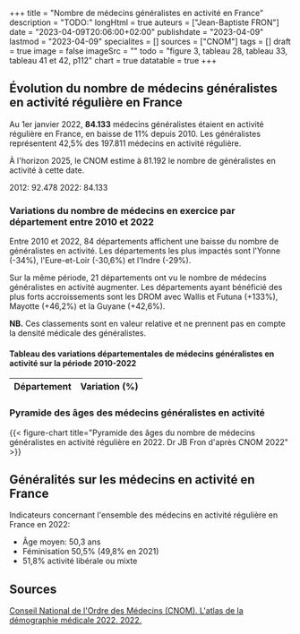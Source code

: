 +++
title = "Nombre de médecins généralistes en activité en France"
description = "TODO:"
longHtml = true
auteurs = ["Jean-Baptiste FRON"]
date = "2023-04-09T20:06:00+02:00"
publishdate = "2023-04-09"
lastmod = "2023-04-09"
specialites = []
sources = ["CNOM"]
tags = []
draft = true
image = false
imageSrc = ""
todo = "figure 3, tableau 28, tableau 33, tableau 41 et 42, p112"
chart = true
datatable = true
+++

## Évolution du nombre de médecins généralistes en activité régulière en France

Au 1er janvier 2022, **84.133** médecins généralistes étaient en activité régulière en France, en baisse de 11% depuis 2010. Les généralistes représentent 42,5% des 197.811 médecins en activité régulière.

À l'horizon 2025, le CNOM estime à 81.192 le nombre de généralistes en activité à cette date.

2012: 92.478
2022: 84.133

### Variations du nombre de médecins en exercice par département entre 2010 et 2022

Entre 2010 et 2022, 84 départements affichent une baisse du nombre de généralistes en activité. Les départements les plus impactés sont l'Yonne (-34%), l'Eure-et-Loir (-30,6%) et l'Indre (-29%).

Sur la même période, 21 départements ont vu le nombre de médecins généralistes en activité augmenter. Les départements ayant bénéficié des plus forts accroissements sont les DROM avec Wallis et Futuna (+133%), Mayotte (+46,2%) et la Guyane (+42,6%).

**NB.** Ces classements sont en valeur relative et ne prennent pas en compte la densité médicale des généralistes.

#### Tableau des variations départementales de médecins généralistes en activité sur la période 2010-2022

<table id="example" class="table table-sm">
<thead>
  <tr>
    <th>Département</th>
    <th>Variation (%)</th>
  </tr>
</thead>
</table>

### Pyramide des âges des médecins généralistes en activité

{{< figure-chart title="Pyramide des âges du nombre de médecins généralistes en activité régulière en 2022. Dr JB Fron d'après CNOM 2022" >}}

## Généralités sur les médecins en activité en France

Indicateurs concernant l'ensemble des médecins en activité régulière en France en 2022:

- Âge moyen: 50,3 ans
- Féminisation 50,5% (49,8% en 2021)
- 51,8% activité libérale ou mixte

## Sources

[Conseil National de l'Ordre des Médecins (CNOM). L'atlas de la démographie médicale 2022. 2022.](https://www.conseil-national.medecin.fr/lordre-medecins/conseil-national-lordre/demographie-medicale)

<script>
const chartOptions = {
  series: [{
    name: 'Hommes',
    data: [-2, -13, -43, -161, -726, -3834, -9744, -6412, -4322, -3513, -3263, -3847, -3727, -359]
  },
  {
    name: 'Femmes',
    data: [0, 4, 7, 41, 258, 1510, 6416, 6420, 5122, 4674, 4603, 7430, 6926, 755]
  }],
  chart: { stacked: true },
  colors: ['#4150f5', '#ff0094'],
  title: { text: 'Pyramide des âges des médecins généralistes en 2022' },
  xaxis: {
    categories: ['90-94', '85-89', '80-84', '75-79', '70-74', '65-69', '60-64', '55-59', '50-54', '45-49', '40-44', '35-39', '30-34', '25-29']
  },
  yaxis: {
    forceNiceScale: false,
    min: -10000,
    max: 10000
  },
  plotOptions: {
    bar: {
      horizontal: true
    }
  },
  tooltip: {
    shared: false,
    y: {
      formatter: function (val) { return Math.abs(val) }
    }
  },
}
</script>
<script>
  // TODO: tableau 16
const dataSource = [{{< data/generalists-department >}}]
window.onload = () => {
  $(function () {
    $('#example').DataTable({
      data: dataSource,
      dom: '<"top"f><rt<"bottom"Blip>>'
    })
    .on('page.dt', () => {
      $('[data-toggle="tooltip"]').tooltip({placement: 'bottom'})
    })
  })
}
</script>

